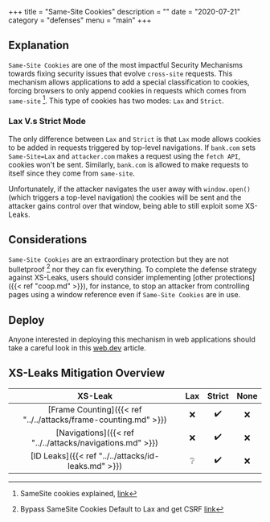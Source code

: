 +++
title = "Same-Site Cookies"
description = ""
date = "2020-07-21"
category = "defenses"
menu = "main"
+++


## Explanation

`Same-Site Cookies` are one of the most impactful Security Mechanisms towards fixing security issues that evolve `cross-site` requests. This mechanism allows applications to add a special classification to cookies, forcing browsers to only append cookies in requests which comes from `same-site` [^1]. This type of cookies has two modes: `Lax` and `Strict`.

### Lax V.s Strict Mode

The only difference between `Lax` and `Strict` is that `Lax` mode allows cookies to be added in requests triggered by top-level navigations. If `bank.com` sets `Same-Site=Lax` and `attacker.com` makes a request using the `fetch API`, cookies won't be sent. Similarly, `bank.com` is allowed to make requests to itself since they come from `same-site`.

Unfortunately, if the attacker navigates the user away with `window.open()` (which triggers a top-level navigation) the cookies will be sent and the attacker gains control over that window, being able to still exploit some XS-Leaks.


## Considerations

`Same-Site Cookies` are an extraordinary protection but they are not bulletproof [^2] nor they can fix everything. To complete the defense strategy against XS-Leaks, users should consider implementing [other protections]({{< ref "coop.md" >}}), for instance, to stop an attacker from controlling pages using a window reference even if `Same-Site Cookies` are in use.



## Deploy

Anyone interested in deploying this mechanism in web applications should take a careful look in this [web.dev](https://web.dev/samesite-cookie-recipes/) article.

## XS-Leaks Mitigation Overview

|                           XS-Leak                                 |       Lax          |     Strict      | None  |
|:-----------------------------------------------------------------:|:------------------:|:---------------:|:-----:|
| [Frame Counting]({{< ref "../../attacks/frame-counting.md" >}})   |         ❌         |      ✔️         |  ❌   |
| [Navigations]({{< ref "../../attacks/navigations.md" >}})         |         ❌         |      ✔️         |  ❌   |
| [ID Leaks]({{< ref "../../attacks/id-leaks.md" >}})               |         ❔         |      ✔️         |  ❌   |

[^1]: SameSite cookies explained, [link](https://web.dev/samesite-cookies-explained/)
[^2]: Bypass SameSite Cookies Default to Lax and get CSRF [link](https://medium.com/@renwa/bypass-samesite-cookies-default-to-lax-and-get-csrf-343ba09b9f2b)


